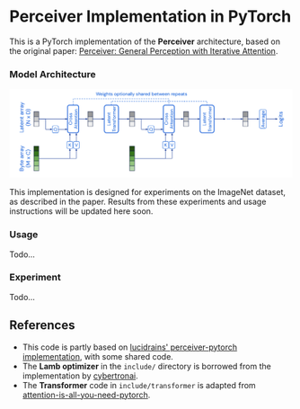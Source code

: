 # Perceiver Implementation in PyTorch

This is a PyTorch implementation of the **Perceiver** architecture, based on the original paper: [Perceiver: General Perception with Iterative Attention](https://arxiv.org/abs/2103.03206).

### Model Architecture
![Model Architecture](<images/Screenshot from 2024-10-24 07-50-14.png>)

This implementation is designed for experiments on the ImageNet dataset, as described in the paper. Results from these experiments and usage instructions will be updated here soon.

### Usage
Todo...

### Experiment
Todo...

## References
- This code is partly based on [lucidrains' perceiver-pytorch implementation](https://github.com/lucidrains/perceiver-pytorch), with some shared code.
- The **Lamb optimizer** in the `include/` directory is borrowed from the implementation by [cybertronai](https://github.com/cybertronai/pytorch-lamb).
- The **Transformer** code in `include/transformer` is adapted from [attention-is-all-you-need-pytorch](https://github.com/jadore801120/attention-is-all-you-need-pytorch).

